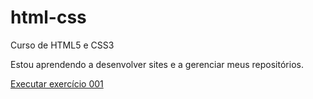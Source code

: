 # html-css
 Curso de HTML5 e CSS3

 Estou aprendendo a desenvolver sites e a gerenciar meus repositórios.

 <a href="https://fbrunamiranda.github.io/html-css/exercicios/ex001/index.html">Executar exercício 001</a>
